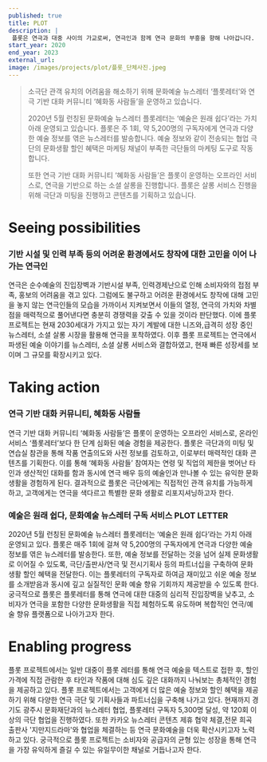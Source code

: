 ```yaml
---
published: true
title: PLOT
description: |
 플롯은 연극과 대중 사이의 가교로써, 연극인과 함께 연극 문화의 부흥을 향해 나아갑니다.
start_year: 2020
end_year: 2023
external_url: 
image: /images/projects/plot/플롯_단체사진.jpeg
---
```


>소극단 관객 유치의 어려움을 해소하기 위해 문화예술 뉴스레터 ‘플롯레터’와 연극 기반 대화 커뮤니티 ‘혜화동 사람들’을 운영하고 있습니다.
>
>2020년 5월 런칭된 문화예술 뉴스레터 플롯레터는 ‘예술은 원래 쉽다’라는 가치 아래 운영되고 있습니다. 플롯은 주 1회, 약 5,200명의 구독자에게 연극과 다양한 예술 정보를 엮은 뉴스레터를 발송합니다. 예술 정보와 같이 전송되는 협업 극단의 문화생활 할인 혜택은 마케팅 채널이 부족한 극단들의 마케팅 도구로 작동합니다. 
>
>또한 연극 기반 대화 커뮤니티 ‘혜화동 사람들’은 플롯이 운영하는 오프라인 서비스로, 연극을 기반으로 하는 소셜 살롱을 진행합니다. 플롯은 살롱 서비스 진행을 위해 극단과 미팅을 진행하고 콘텐츠를 기획하고 있습니다.

# Seeing possibilities

### 기반 시설 및 인력 부족 등의 어려운 환경에서도 창작에 대한 고민을 이어 나가는 연극인

연극은 순수예술의 진입장벽과 기반시설 부족, 인력경제난으로 인해 소비자와의 접점 부족, 홍보의 어려움을 겪고 있다. 그럼에도 불구하고 어려운 환경에서도 창작에 대해 고민을 놓지 않는 연극인들의 모습을 가까이서 지켜보면서 이들의 열정, 연극의 가치와 차별점을 매력적으로 풀어낸다면 충분히 경쟁력을 갖출 수 있을 것이라 판단했다.
이에 플롯 프로젝트는 현재 2030세대가 가지고 있는 자기 계발에 대한 니즈와,급격히 성장 중인 뉴스레터, 소셜 살롱 시장을 활용해 연극을 포착하였다. 이후 플롯 프로젝트는 연극에서 파생된 예술 이야기를 뉴스레터, 소셜 살롱 서비스와 결합하였고, 현재 빠른 성장세를 보이며 그 규모를 확장시키고 있다.

# Taking action

### 연극 기반 대화 커뮤니티, 혜화동 사람들

연극 기반 대화 커뮤니티 ‘혜화동 사람들’은 플롯이 운영하는 오프라인 서비스로, 온라인 서비스 ‘플롯레터’보다 한 단계 심화된 예술 경험을 제공한다. 플롯은 극단과의 미팅 및 연습실 참관을 통해 작품 연출의도와 사전 정보를 검토하고, 이로부터 매력적인 대화 콘텐츠를 기획한다. 이를 통해 ‘혜화동 사람들’ 참여자는 연령 및 직업의 제한을 벗어난 타인과 생산적인 대화를 함과 동시에 연극 배우 등의 예술인과 만나볼 수 있는 유익한 문화 생활을 경험하게 된다. 결과적으로 플롯은 극단에게는 직접적인 관객 유치를 가능하게 하고, 고객에게는 연극을 색다르고 특별한 문화 생활로 리포지셔닝하고자 한다. 

### 예술은 원래 쉽다, 문화예술 뉴스레터 구독 서비스 PLOT LETTER

2020년 5월 런칭된 문화예술 뉴스레터 플롯레터는 ‘예술은 원래 쉽다’라는 가치 아래 운영되고 있다. 플롯은 매주 1회에 걸쳐 약 5,200명의 구독자에게 연극과 다양한 예술 정보를 엮은 뉴스레터를 발송한다. 또한, 예술 정보를 전달하는 것을 넘어 실제 문화생활로 이어질 수 있도록, 극단/출판사/연극 및 전시기획사 등의 파트너십을 구축하여 문화생활 할인 혜택을 전달한다. 이는 플롯레터의 구독자로 하여금 재미있고 쉬운 예술 정보를 소개받음과 동시에 깊고 실질적인 문화 예술 향유 기회까지 제공받을 수 있도록 한다. 궁극적으로 플롯은 플롯레터를 통해 연극에 대한 대중의 심리적 진입장벽을 낮추고, 소비자가 연극을 포함한 다양한 문화생활을 직접 체험하도록 유도하며 복합적인 연극/예술 향유 플랫폼으로 나아가고자 한다.

# Enabling progress

플롯 프로젝트에서는 일반 대중이 플롯 레터를 통해 연극 예술을 텍스트로 접한 후, 할인 가격에 직접 관람한 후 타인과 작품에 대해 심도 깊은 대화까지 나눠보는 총체적인 경험을 제공하고 있다. 플롯 프로젝트에서는 고객에게 더 많은 예술 정보와 할인 혜택을 제공하기 위해 다양한 연극 극단 및 기획사들과 파트너십을 구축해 나가고 있다. 현재까지 경기도 광주시 문화재단과의 뉴스레터 협업, 플롯레터 구독자 5,300명 달성, 약 120회 이상의 극단 협업을 진행하였다. 또한 카카오 뉴스레터 콘텐츠 제휴 협약 체결,전문 희곡 출판사 '지만지드라마'와 협업을 체결하는 등 연극 문화예술을 더욱 확산시키고자 노력하고 있다. 궁극적으로 플롯 프로젝트는 소비자와 공급자의 균형 있는 성장을 통해 연극을 가장 유익하게 즐길 수 있는 유일무이한 채널로 거듭나고자 한다.
